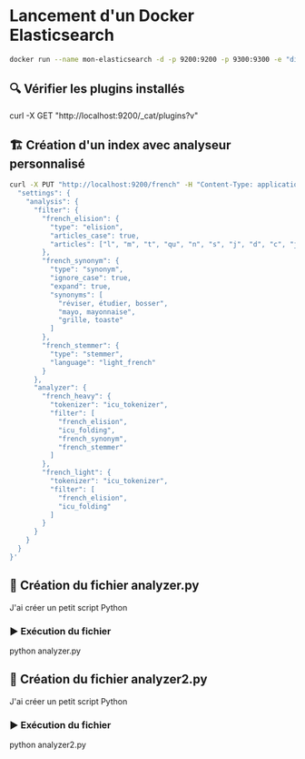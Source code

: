 # Lancement d'un Docker Elasticsearch

```sh
docker run --name mon-elasticsearch -d -p 9200:9200 -p 9300:9300 -e "discovery.type=single-node" docker.elastic.co/elasticsearch/elasticsearch:7.15.0
```

## 🔍 Vérifier les plugins installés
curl -X GET "http://localhost:9200/_cat/plugins?v"

## 🏗️ Création d'un index avec analyseur personnalisé

```sh
curl -X PUT "http://localhost:9200/french" -H "Content-Type: application/json" -d '{
  "settings": {
    "analysis": {
      "filter": {
        "french_elision": {
          "type": "elision",
          "articles_case": true,
          "articles": ["l", "m", "t", "qu", "n", "s", "j", "d", "c", "jusqu", "quoiqu", "lorsqu", "puisqu"]
        },
        "french_synonym": {
          "type": "synonym",
          "ignore_case": true,
          "expand": true,
          "synonyms": [
            "réviser, étudier, bosser",
            "mayo, mayonnaise",
            "grille, toaste"
          ]
        },
        "french_stemmer": {
          "type": "stemmer",
          "language": "light_french"
        }
      },
      "analyzer": {
        "french_heavy": {
          "tokenizer": "icu_tokenizer",
          "filter": [
            "french_elision",
            "icu_folding",
            "french_synonym",
            "french_stemmer"
          ]
        },
        "french_light": {
          "tokenizer": "icu_tokenizer",
          "filter": [
            "french_elision",
            "icu_folding"
          ]
        }
      }
    }
  }
}'
```

## 📝 Création du fichier analyzer.py

J'ai créer un petit script Python

### ▶️ Exécution du fichier

python analyzer.py

## 📝 Création du fichier analyzer2.py

J'ai créer un petit script Python

### ▶️ Exécution du fichier

python analyzer2.py